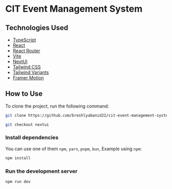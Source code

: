 # CIT Event Management System

## Technologies Used

- [TypeScript](https://www.typescriptlang.org)
- [React](https://reactjs.org)
- [React Router](https://reactrouter.com)
- [Vite](https://vitejs.dev/guide/)
- [NextUI](https://nextui.org)
- [Tailwind CSS](https://tailwindcss.com)
- [Tailwind Variants](https://tailwind-variants.org)
- [Framer Motion](https://www.framer.com/motion)

## How to Use

To clone the project, run the following command:

```bash
git clone https://github.com/breshlyabanid22/cit-event-management-system.git
```

```bash
git checkout nextui
```

### Install dependencies

You can use one of them `npm`, `yarn`, `pnpm`, `bun`, Example using `npm`:

```bash
npm install
```

### Run the development server

```bash
npm run dev
```